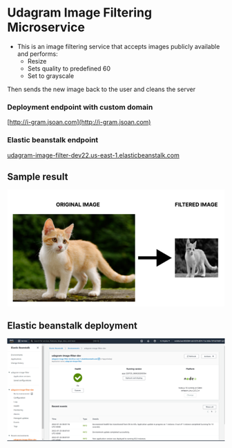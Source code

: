 # Udagram Image Filtering Microservice

* This is an image filtering service that accepts images publicly available and performs:
    * Resize
    * Sets quality to predefined 60
    * Set to grayscale

Then sends the new image back to the user and cleans the server

### Deployment endpoint with custom domain

[http://i-gram.jsoan.com](http://i-gram.jsoan.com)

### Elastic beanstalk endpoint

[udagram-image-filter-dev22.us-east-1.elasticbeanstalk.com](http://udagram-image-filter-dev22.us-east-1.elasticbeanstalk.com)

## Sample result

![SampleResult](./deployment_screenshots/sample.png)

## Elastic beanstalk deployment

![EbDeplyment](./deployment_screenshots/eb-deploy-n.png)
